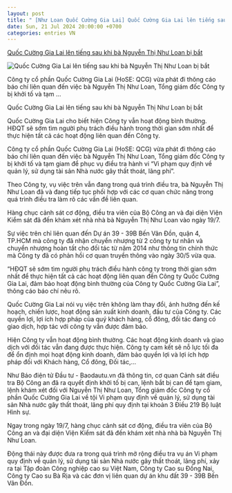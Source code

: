 ```yaml
---
layout: post
title: " [Như Loan Quốc Cường Gia Lai] Quốc Cường Gia Lai lên tiếng sau khi bà Nguyễn Thị Như Loan bị bắt"
date: Sun, 21 Jul 2024 20:00:00 +0700
categories: entries VN
---
```

[Quốc Cường Gia Lai lên tiếng sau khi bà Nguyễn Thị Như Loan bị bắt](https://baodautu.vn/quoc-cuong-gia-lai-len-tieng-sau-khi-ba-nguyen-thi-nhu-loan-bi-bat-d220525.html)

![Quốc Cường Gia Lai lên tiếng sau khi bà Nguyễn Thị Như Loan bị bắt](https://media.baodautu.vn/thumb_x470x250/Images/trongtin/2024/07/22/quoc-cuong-gia-lai-len-tieng-sau-khi-ba-nguyen-thi-nhu-loan-bi-bat1721616402.jpg)

Công ty cổ phần Quốc Cường Gia Lai (HoSE: QCG) vừa phát đi thông cáo báo chí liên quan đến việc bà Nguyễn Thị Như Loan, Tổng giám đốc Công ty bị khởi tố và tạm ...

Quốc Cường Gia Lai lên tiếng sau khi bà Nguyễn Thị Như Loan bị bắt

Quốc Cường Gia Lai cho biết hiện Công ty vẫn hoạt động bình thường. HĐQT sẽ sớm tìm người phụ trách điều hành trong thời gian sớm nhất để thực hiện tất cả các hoạt động liên quan đến Công ty.

Công ty cổ phần Quốc Cường Gia Lai (HoSE: QCG) vừa phát đi thông cáo báo chí liên quan đến việc bà Nguyễn Thị Như Loan, Tổng giám đốc Công ty bị khởi tố và tạm giam để phục vụ điều tra hành vi “Vi phạm quy định về quản lý, sử dụng tài sản Nhà nước gây thất thoát, lãng phí”.

Theo Công ty, vụ việc trên vẫn đang trong quá trình điều tra, bà Nguyễn Thị Như Loan đã và đang tiếp tục phối hợp với các cơ quan chức năng trong quá trình điều tra làm rõ các vấn đề liên quan.

Hàng chục cảnh sát cơ động, điều tra viên của Bộ Công an và đại diện Viện Kiểm sát đã đến khám xét nhà nhà bà Nguyễn Thị Như Loan vào ngày 19/7.



Sự việc trên chỉ liên quan đến Dự án 39 - 39B Bến Vân Đồn, quận 4, TP.HCM mà công ty đã nhận chuyển nhượng từ 2 công ty tư nhân và chuyển nhượng hoàn tất cho đối tác từ năm 2014 như thông tin chính thức mà Công ty đã có phản hồi cơ quan truyền thông vào ngày 30/5 vừa qua.

“HĐQT sẽ sớm tìm người phụ trách điều hành công ty trong thời gian sớm nhất để thực hiện tất cả các hoạt động liên quan đến Công ty Quốc Cường Gia Lai, đảm bảo hoạt động bình thường của Công ty Quốc Cường Gia Lai”, thông cáo báo chí nêu rõ.

Quốc Cường Gia Lai nói vụ việc trên không làm thay đổi, ảnh hưởng đến kế hoạch, chiến lược, hoạt động sản xuất kinh doanh, đầu tư của Công ty. Các quyền lợi, lợi ích hợp pháp của quý khách hàng, cổ đông, đối tác đang có giao dịch, hợp tác với công ty vẫn được đảm bảo.

Hiện Công ty vẫn hoạt động bình thường. Các hoạt động kinh doanh và giao dịch với đối tác vẫn đang được thực hiện. Công ty cam kết sẽ nỗ lực tối đa để ổn định mọi hoạt động kinh doanh, đảm bảo quyền lợi và lợi ích hợp pháp đối với Khách hàng, Cổ đông, Đối tác,…

Như Báo điện tử Đầu tư - Baodautu.vn đã thông tin, cơ quan Cảnh sát điều tra Bộ Công an đã ra quyết định khởi tố bị can, lệnh bắt bị can để tạm giam, lệnh khám xét đối với Nguyễn Thị Như Loan, Tổng giám đốc Công ty cổ phần Quốc Cường Gia Lai về tội Vi phạm quy định về quản lý, sử dụng tài sản Nhà nước gây thất thoát, lãng phí quy định tại khoản 3 Điều 219 Bộ luật Hình sự.

Ngay trong ngày 19/7, hàng chục cảnh sát cơ động, điều tra viên của Bộ Công an và đại diện Viện Kiểm sát đã đến khám xét nhà nhà bà Nguyễn Thị Như Loan.

Động thái này được đưa ra trong quá trình mở rộng điều tra vụ án Vi phạm quy định về quản lý, sử dụng tài sản Nhà nước gây thất thoát, lãng phí, xảy ra tại Tập đoàn Công nghiệp cao su Việt Nam, Công ty Cao su Đồng Nai, Công ty Cao su Bà Rịa và các đơn vị liên quan dự án khu đất 39 - 39B Bến Vân Đồn.

